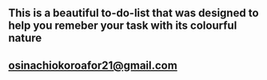 ## This is a beautiful to-do-list that was designed to help you remeber your task with its colourful nature
## osinachiokoroafor21@gmail.com

